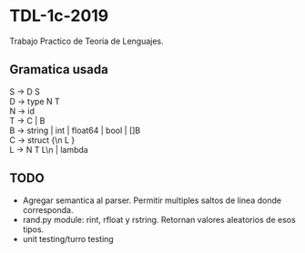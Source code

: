 # TDL-1c-2019
Trabajo Practico de Teoria de Lenguajes.

## Gramatica usada

S -> D S   
D -> type N T  
N -> id  
T -> C | B  
B -> string | int | float64 | bool | []B  
C -> struct {\n L }  
L -> N T L\n | lambda  

## TODO
- Agregar semantica al parser. Permitir multiples saltos de linea donde corresponda.
- rand.py module: rint, rfloat y rstring. Retornan valores aleatorios de esos tipos.
- unit testing/turro testing
